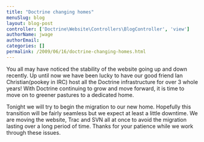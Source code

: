 ```yaml
---
title: "Doctrine changing homes"
menuSlug: blog
layout: blog-post
controller: ['Doctrine\Website\Controllers\BlogController', 'view']
authorName: jwage
authorEmail:
categories: []
permalink: /2009/06/16/doctrine-changing-homes.html
---
```

You all may have noticed the stability of the website going up and down
recently. Up until now we have been lucky to have our good friend Ian
Christian(pookey in IRC) host all the Doctrine infrastructure for over 3
whole years! With Doctrine continuing to grow and move forward, it is
time to move on to greener pastures to a dedicated home.

Tonight we will try to begin the migration to our new home. Hopefully
this transition will be fairly seamless but we expect at least a little
downtime. We are moving the website, Trac and SVN all at once to avoid
the migration lasting over a long period of time. Thanks for your
patience while we work through these issues.
